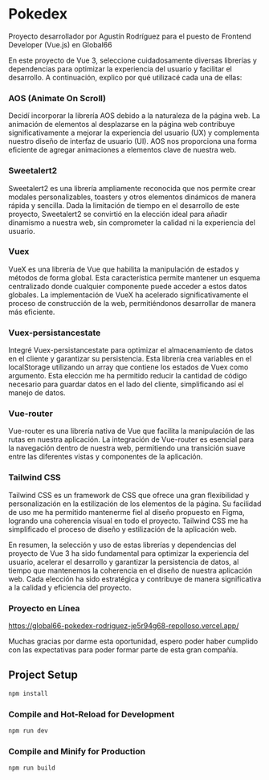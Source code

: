 # Pokedex
Proyecto desarrollador por Agustín Rodríguez para el puesto de Frontend Developer (Vue.js) en Global66

En este proyecto de Vue 3, seleccione cuidadosamente diversas librerías y dependencias para optimizar la experiencia del usuario y facilitar el desarrollo. A continuación, explico por qué utilizacé cada una de ellas:

### AOS (Animate On Scroll)
Decidí incorporar la librería AOS debido a la naturaleza de la página web. La animación de elementos al desplazarse en la página web contribuye significativamente a mejorar la experiencia del usuario (UX) y complementa nuestro diseño de interfaz de usuario (UI). AOS nos proporciona una forma eficiente de agregar animaciones a elementos clave de nuestra web.

### Sweetalert2
Sweetalert2 es una librería ampliamente reconocida que nos permite crear modales personalizables, toasters y otros elementos dinámicos de manera rápida y sencilla. Dada la limitación de tiempo en el desarrollo de este proyecto, Sweetalert2 se convirtió en la elección ideal para añadir dinamismo a nuestra web, sin comprometer la calidad ni la experiencia del usuario.

### Vuex
VueX es una librería de Vue que habilita la manipulación de estados y métodos de forma global. Esta característica permite mantener un esquema centralizado donde cualquier componente puede acceder a estos datos globales. La implementación de VueX ha acelerado significativamente el proceso de construcción de la web, permitiéndonos desarrollar de manera más eficiente.

### Vuex-persistancestate
Integré Vuex-persistancestate para optimizar el almacenamiento de datos en el cliente y garantizar su persistencia. Esta librería crea variables en el localStorage utilizando un array que contiene los estados de Vuex como argumento. Esta elección me ha permitido reducir la cantidad de código necesario para guardar datos en el lado del cliente, simplificando así el manejo de datos.

### Vue-router
Vue-router es una librería nativa de Vue que facilita la manipulación de las rutas en nuestra aplicación. La integración de Vue-router es esencial para la navegación dentro de nuestra web, permitiendo una transición suave entre las diferentes vistas y componentes de la aplicación.

### Tailwind CSS
Tailwind CSS es un framework de CSS que ofrece una gran flexibilidad y personalización en la estilización de los elementos de la página. Su facilidad de uso me ha permitido mantenerme fiel al diseño propuesto en Figma, logrando una coherencia visual en todo el proyecto. Tailwind CSS me ha simplificado el proceso de diseño y estilización de la aplicación web.

En resumen, la selección y uso de estas librerías y dependencias del proyecto de Vue 3 ha sido fundamental para optimizar la experiencia del usuario, acelerar el desarrollo y garantizar la persistencia de datos, al tiempo que mantenemos la coherencia en el diseño de nuestra aplicación web. Cada elección ha sido estratégica y contribuye de manera significativa a la calidad y eficiencia del proyecto.

### Proyecto en Línea
https://global66-pokedex-rodriguez-je5r94g68-repolloso.vercel.app/

Muchas gracias por darme esta oportunidad, espero poder haber cumplido con las expectativas para poder formar parte de esta gran compañía. 

## Project Setup

```sh
npm install
```

### Compile and Hot-Reload for Development

```sh
npm run dev
```

### Compile and Minify for Production

```sh
npm run build
```

